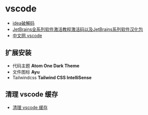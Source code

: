 # vscode

- [idea破解码](https://www.yht7.com/cate/123)
- [JetBrains全系列软件激活教程激活码以及JetBrains系列软件汉化包](https://www.macwk.com/article/jetbrains-crack)
- [中文网 vscode](https://www.php.cn/tool/vscode/)

## 扩展安装

- 代码主题        **Atom One Dark Theme**
- 文件图标        **Ayu**
- Tailwindcss    **Tailwind CSS IntelliSense**

## 清理 vscode 缓存

- [清理 vscode 缓存](https://letmefly.blog.csdn.net/article/details/126082324)
